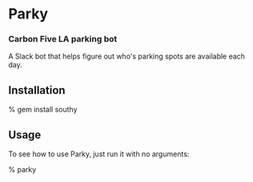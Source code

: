 # Parky

### Carbon Five LA parking bot

A Slack bot that helps figure out who's parking spots are available each
day.

## Installation

% gem install southy

## Usage

To see how to use Parky, just run it with no arguments:

% parky

